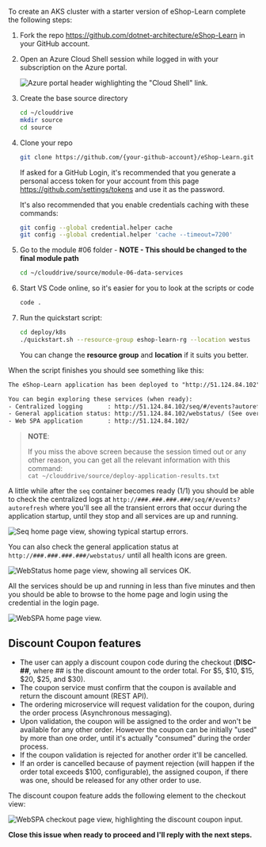 To create an AKS cluster with a starter version of eShop-Learn complete the following steps:

1. Fork the repo <https://github.com/dotnet-architecture/eShop-Learn> in your GitHub account.

2. Open an Azure Cloud Shell session while logged in with your subscription on the Azure portal.

    ![Azure portal header wighlighting the "Cloud Shell" link.](media/open-azure-cloud-shell.png)

3. Create the base source directory

    ```bash
    cd ~/clouddrive
    mkdir source
    cd source
    ```

4. Clone your repo

    ```bash
    git clone https://github.com/{your-github-account}/eShop-Learn.git
    ```

    If asked for a GitHub Login, it's recommended that you generate a personal access token for your account from this page <https://github.com/settings/tokens> and use it as the password.

    It's also recommended that you enable credentials caching with these commands:

    ```bash
    git config --global credential.helper cache
    git config --global credential.helper 'cache --timeout=7200'
    ```

5. Go to the module #06 folder - **NOTE - This should be changed to the final module path**

    ```bash
    cd ~/clouddrive/source/module-06-data-services
    ```

6. Start VS Code online, so it's easier for you to look at the scripts or code

    ```bash
    code .
    ```

7. Run the quickstart script:

    ```bash
    cd deploy/k8s
    ./quickstart.sh --resource-group eshop-learn-rg --location westus
    ```

    You can change the **resource group** and **location** if it suits you better.

When the script finishes you should see something like this:

```txt
The eShop-Learn application has been deployed to "http://51.124.84.102" (IP: 51.124.84.102).

You can begin exploring these services (when ready):
- Centralized logging       : http://51.124.84.102/seq/#/events?autorefresh (See transient failures during startup)
- General application status: http://51.124.84.102/webstatus/ (See overall service status)
- Web SPA application       : http://51.124.84.102/
```

> **NOTE**:
>
> If you miss the above screen because the session timed out or any other reason, you can get all the relevant information with this command: \
> `cat ~/clouddrive/source/deploy-application-results.txt`

A little while after the `seq` container becomes ready (1/1) you should be able to check the centralized logs at `http://###.###.###.###/seq/#/events?autorefresh` where you'll see all the transient errors that occur during the application startup, until they stop and all services are up and running.

![Seq home page view, showing typical startup errors.](media/startup-errors-logging.png)

You can also check the general application status at `http://###.###.###.###/webstatus/` until all health icons are green.

![WebStatus home page view, showing all services OK.](media/eshop-learn-webstatus.png)

All the services should be up and running in less than five minutes and then you should be able to browse to the home page and login using the credential in the login page.

![WebSPA home page view.](media/home-page.png)

## Discount Coupon features

- The user can apply a discount coupon code during the checkout (**DISC-##**, where ## is the discount amount to the order total. For $5, $10, $15, $20, $25, and $30).
- The coupon service must confirm that the coupon is available and return the discount amount (REST API).
- The ordering microservice will request validation for the coupon, during the order process (Asynchronous messaging).
- Upon validation, the coupon will be assigned to the order and won't be available for any other order. However the coupon can be initially "used" by more than one order, until it's actually "consumed" during the order process.
- If the coupon validation is rejected for another order it'll be cancelled.
- If an order is cancelled because of payment rejection (will happen if the order total exceeds $100, configurable), the assigned coupon, if there was one, should be released for any other order to use.

The discount coupon feature adds the following element to the checkout view:

![WebSPA checkout page view, highlighting the discount coupon input.](media/discount-coupon-feature.png)

**Close this issue when ready to proceed and I'll reply with the next steps.**
